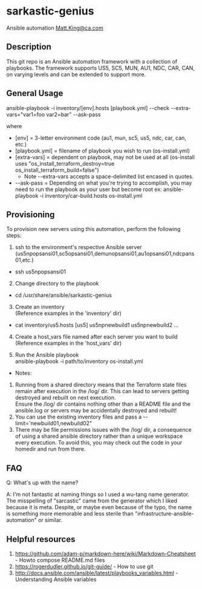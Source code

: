 # sarkastic-genius
Ansible automation
Matt.King@ca.com

## Description
This git repo is an Ansible automation framework with a collection of playbooks.
The framework supports US5, SC5, MUN, AU1, NDC, CAR, CAN, on varying levels and can be extended to support more.

## General Usage
ansible-playbook -i inventory/[env].hosts [playbook.yml] --check --extra-vars="var1=foo var2=bar" --ask-pass

where
- [env] = 3-letter environment code (au1, mun, sc5, us5, ndc, car, can, etc.)
- [playbook.yml] = filename of playbook you wish to run (os-install.yml)
- [extra-vars] = dependent on playbook, may not be used at all
    (os-install uses "os_install_terraform_destroy=true os_install_terraform_build=false")
    * Note --extra-vars accepts a space-delimited list encased in quotes.
- --ask-pass = Depending on what you're trying to accomplish, you may need to run the playbook as your user but become root
ex: ansible-playbook -i inventory/car-build.hosts os-install.yml

## Provisioning
To provision new servers using this automation, perform the following steps:  
1) ssh to the environment's respective Ansible server (us5npopsansi01,sc5opsansi01,demunopsansi01,au1opsansi01,ndcpans01,etc.)  
-   ssh us5npopsansi01

2) Change directory to the playbook  
-  cd /usr/share/ansible/sarkastic-genius

3) Create an inventory  
   (Reference examples in the 'inventory' dir)
-   cat inventory/us5.hosts
   [us5]
   us5npnewbuild1
   us5npnewbuild2
   ...
4) Create a host_vars file named after each server you want to build  
   (Reference examples in the 'host_vars' dir)


5) Run the Ansible playbook  
   ansible-playbook -i path/to/inventory os-install.yml

* Notes:  
1) Running from a shared directory means that the Terraform state files remain after execution in the /log/ dir. This can lead to servers getting destroyed and rebuilt on next execution.  
Ensure the /log/ dir contains nothing other than a README file and the ansible.log or servers may be accidentally destroyed and rebuilt!
2) You can use the existing inventory files and pass a --limit='newbuild01,newbuild02"
3) There may be file permissions issues with the /log/ dir, a consequence of using a shared ansible directory rather than a unique workspace every execution. To avoid this, you may check out the code in your homedir and run from there.


## FAQ
Q: What's up with the name?

A: I'm not fantastic at naming things so I used a wu-tang name generator. The misspelling of "sarcastic" came from the generator which I liked because it is meta. Despite, or maybe even because of the typo, the name is something more memorable and less sterile than "infrastructure-ansible-automation" or similar.


## Helpful resources
1) https://github.com/adam-p/markdown-here/wiki/Markdown-Cheatsheet - Howto compose README.md files
2) https://rogerdudler.github.io/git-guide/ - How to use git
3) http://docs.ansible.com/ansible/latest/playbooks_variables.html - Understanding Ansible variables
